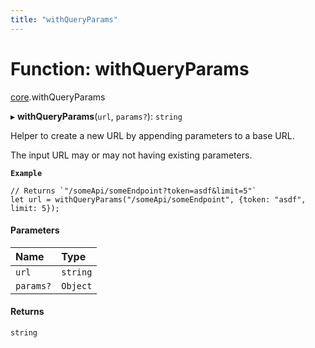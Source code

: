 ```yaml
---
title: "withQueryParams"
---
```

# Function: withQueryParams

[core](../modules/core.md).withQueryParams

▸ **withQueryParams**(`url`, `params?`): `string`

Helper to create a new URL by appending parameters to a base URL.

The input URL may or may not having existing parameters.

**`Example`**

```
// Returns `"/someApi/someEndpoint?token=asdf&limit=5"`
let url = withQueryParams("/someApi/someEndpoint", {token: "asdf", limit: 5});
```

#### Parameters

| Name | Type |
| :------ | :------ |
| `url` | `string` |
| `params?` | `Object` |

#### Returns

`string`
